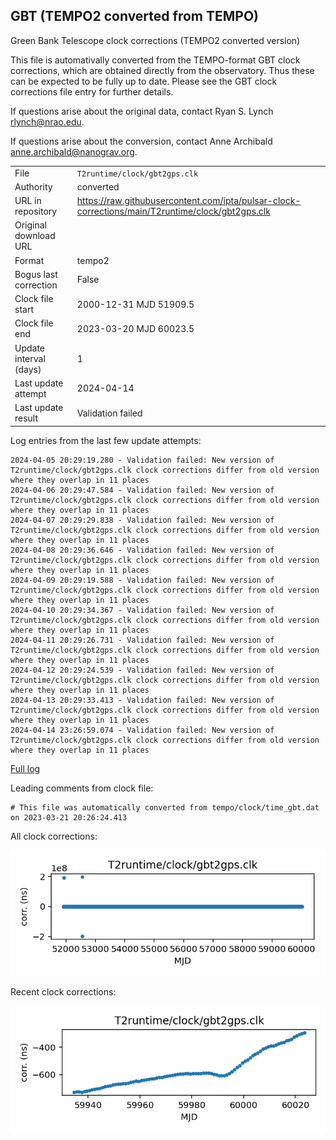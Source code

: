 
## GBT (TEMPO2 converted from TEMPO)

Green Bank Telescope clock corrections (TEMPO2 converted version)

This file is automativally converted from the TEMPO-format GBT
clock corrections, which are obtained directly from the observatory.
Thus these can be expected to be fully up to date. Please see the
GBT clock corrections file entry for further details.

If questions arise about the original data, contact Ryan S. Lynch
<rlynch@nrao.edu>.

If questions arise about the conversion, contact Anne Archibald
<anne.archibald@nanograv.org>.

|     |     |
|:--- |:--- |
| File | `T2runtime/clock/gbt2gps.clk` |
| Authority | converted |
| URL in repository | <https://raw.githubusercontent.com/ipta/pulsar-clock-corrections/main/T2runtime/clock/gbt2gps.clk> |
| Original download URL | <None> |
| Format | tempo2 |
| Bogus last correction | False |
| Clock file start | 2000-12-31 MJD 51909.5 |
| Clock file end | 2023-03-20 MJD 60023.5 |
| Update interval (days) | 1 |
| Last update attempt | 2024-04-14 |
| Last update result | Validation failed |

Log entries from the last few update attempts:
```
2024-04-05 20:29:19.280 - Validation failed: New version of T2runtime/clock/gbt2gps.clk clock corrections differ from old version where they overlap in 11 places
2024-04-06 20:29:47.584 - Validation failed: New version of T2runtime/clock/gbt2gps.clk clock corrections differ from old version where they overlap in 11 places
2024-04-07 20:29:29.838 - Validation failed: New version of T2runtime/clock/gbt2gps.clk clock corrections differ from old version where they overlap in 11 places
2024-04-08 20:29:36.646 - Validation failed: New version of T2runtime/clock/gbt2gps.clk clock corrections differ from old version where they overlap in 11 places
2024-04-09 20:29:19.588 - Validation failed: New version of T2runtime/clock/gbt2gps.clk clock corrections differ from old version where they overlap in 11 places
2024-04-10 20:29:34.367 - Validation failed: New version of T2runtime/clock/gbt2gps.clk clock corrections differ from old version where they overlap in 11 places
2024-04-11 20:29:26.731 - Validation failed: New version of T2runtime/clock/gbt2gps.clk clock corrections differ from old version where they overlap in 11 places
2024-04-12 20:29:24.539 - Validation failed: New version of T2runtime/clock/gbt2gps.clk clock corrections differ from old version where they overlap in 11 places
2024-04-13 20:29:33.413 - Validation failed: New version of T2runtime/clock/gbt2gps.clk clock corrections differ from old version where they overlap in 11 places
2024-04-14 23:26:59.074 - Validation failed: New version of T2runtime/clock/gbt2gps.clk clock corrections differ from old version where they overlap in 11 places
```
[Full log](https://raw.githubusercontent.com/ipta/pulsar-clock-corrections/main/log/T2runtime/clock/gbt2gps.clk.log)

Leading comments from clock file:

    # This file was automatically converted from tempo/clock/time_gbt.dat on 2023-03-21 20:26:24.413



All clock corrections:

![plot of all clock corrections](gbt2gps.clk.png "All corrections")

Recent clock corrections:

![plot of recent clock corrections](gbt2gps.clk.short.png "Recent corrections")

